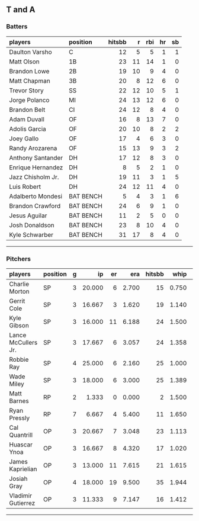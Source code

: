 ## T and A

### Batters

 
|players           |position  | hitsbb|  r| rbi| hr| sb| 
|:-----------------|:---------|------:|--:|---:|--:|--:| 
|Daulton Varsho    |C         |     12|  5|   5|  1|  1| 
|Matt Olson        |1B        |     23| 11|  14|  1|  0| 
|Brandon Lowe      |2B        |     19| 10|   9|  4|  0| 
|Matt Chapman      |3B        |     20|  8|  12|  6|  0| 
|Trevor Story      |SS        |     22| 12|  10|  5|  1| 
|Jorge Polanco     |MI        |     24| 13|  12|  6|  0| 
|Brandon Belt      |CI        |     24| 12|   8|  4|  0| 
|Adam Duvall       |OF        |     16|  8|  13|  7|  0| 
|Adolis Garcia     |OF        |     20| 10|   8|  2|  2| 
|Joey Gallo        |OF        |     17|  4|   6|  3|  0| 
|Randy Arozarena   |OF        |     15| 13|   9|  3|  2| 
|Anthony Santander |DH        |     17| 12|   8|  3|  0| 
|Enrique Hernandez |DH        |      8|  5|   2|  1|  0| 
|Jazz Chisholm Jr. |DH        |     19| 11|   3|  1|  5| 
|Luis Robert       |DH        |     24| 12|  11|  4|  0| 
|Adalberto Mondesi |BAT BENCH |      5|  4|   3|  1|  6| 
|Brandon Crawford  |BAT BENCH |     24|  6|   9|  1|  0| 
|Jesus Aguilar     |BAT BENCH |     11|  2|   5|  0|  0| 
|Josh Donaldson    |BAT BENCH |     23|  8|  10|  4|  0| 
|Kyle Schwarber    |BAT BENCH |     31| 17|   8|  4|  0| 


* * *

### Pitchers

 
|players             |position |  g|     ip| er|   era| hitsbb|  whip| so|  w| sv| 
|:-------------------|:--------|--:|------:|--:|-----:|------:|-----:|--:|--:|--:| 
|Charlie Morton      |SP       |  3| 20.000|  6| 2.700|     15| 0.750| 19|  1|  0| 
|Gerrit Cole         |SP       |  3| 16.667|  3| 1.620|     19| 1.140| 26|  2|  0| 
|Kyle Gibson         |SP       |  3| 16.000| 11| 6.188|     24| 1.500| 12|  1|  0| 
|Lance McCullers Jr. |SP       |  3| 17.667|  6| 3.057|     24| 1.358| 17|  1|  0| 
|Robbie Ray          |SP       |  4| 25.000|  6| 2.160|     25| 1.000| 42|  2|  0| 
|Wade Miley          |SP       |  3| 18.000|  6| 3.000|     25| 1.389| 15|  2|  0| 
|Matt Barnes         |RP       |  2|  1.333|  0| 0.000|      2| 1.500|  2|  0|  0| 
|Ryan Pressly        |RP       |  7|  6.667|  4| 5.400|     11| 1.650|  8|  0|  4| 
|Cal Quantrill       |OP       |  3| 20.667|  7| 3.048|     23| 1.113| 17|  1|  0| 
|Huascar Ynoa        |OP       |  3| 16.667|  8| 4.320|     17| 1.020| 15|  0|  0| 
|James Kaprielian    |OP       |  3| 13.000| 11| 7.615|     21| 1.615| 16|  0|  0| 
|Josiah Gray         |OP       |  4| 18.000| 19| 9.500|     35| 1.944| 17|  0|  0| 
|Vladimir Gutierrez  |OP       |  3| 11.333|  9| 7.147|     16| 1.412|  9|  0|  0| 


* * *


